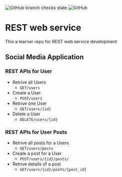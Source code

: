 ![GitHub branch checks state](https://img.shields.io/github/checks-status/abhishekmaity/rest-web-services/learner)
![GitHub](https://img.shields.io/github/license/abhishekmaity/rest-web-services)

# REST web service

This a learner repo for REST web service development

## Social Media Application

### REST APIs for **User**
 - Retrive all Users
   - <code>GET/users</code>
 - Create a User
   - <code>POST/users</code>
 - Retrive one User
   - <code>GET/users/{id}</code>
 - Delete a User
   - <code>DELETE/users/{id}</code>

### REST APIs for **User Posts**
 - Retrive all posts for a Users
   - <code>GET/users/posts</code>
 - Create a post for a User
   - <code>POST/users/{id}/posts/</code>
 - Retrive details of a post
   - <code>GET/users/{id}/posts/{post_id}</code>
